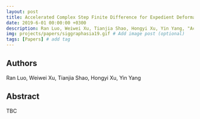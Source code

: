 ```yaml
---
layout: post
title: Accelerated Complex Step Finite Difference for Expedient Deformable Simulation
date: 2019-6-01 00:00:00 +0300
description: Ran Luo, Weiwei Xu, Tianjia Shao, Hongyi Xu, Yin Yang, "Accelerated Complex Step Finite Difference for Expedient Deformable Simulation", ACM Transactions on Graphics, (SIGGRAPH Asia 2019). # Add post description (optional)
img: projects/papers/siggraphasia19.gif # Add image post (optional)
tags: [Papers] # add tag
---
```


## Authors

Ran Luo, Weiwei Xu, Tianjia Shao, Hongyi Xu, Yin Yang

## Abstract

TBC